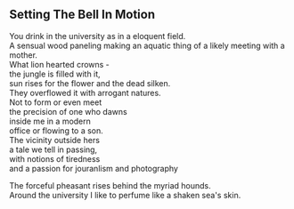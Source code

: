 Setting The Bell In Motion
--------------------------
You drink in the university as in a eloquent field.  
A sensual wood paneling making an aquatic thing of a likely meeting with a mother.  
What lion hearted crowns -  
the jungle is filled with it,  
sun rises for the flower and the dead silken.  
They overflowed it with arrogant natures.  
Not to form or even meet  
the precision of one who dawns  
inside me in a modern  
office or flowing to a son.  
The vicinity outside hers  
a tale we tell in passing,  
with notions of tiredness  
and a passion for jouranlism and photography  
  
The forceful pheasant rises behind the myriad hounds.  
Around the university I like to perfume like a shaken sea's skin.  
